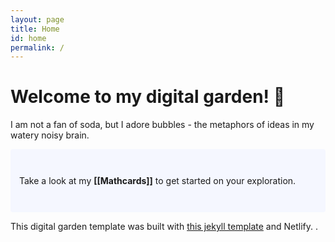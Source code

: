 ```yaml
---
layout: page
title: Home
id: home
permalink: /
---
```


# Welcome to my digital garden! 🌱
I am not a fan of soda, but I adore bubbles - the metaphors of ideas in my watery noisy brain.   

<p style="padding: 3em 1em; background: #f5f7ff; border-radius: 4px;">
  Take a look at my <span style="font-weight: bold">[[Mathcards]]</span> to get started on your exploration.
</p>

This digital garden template was built with [this jekyll template](https://github.com/maximevaillancourt/digital-garden-jekyll-template) and Netlify.
.

<style>
  .wrapper {
    max-width: 46em;
  }
</style>
